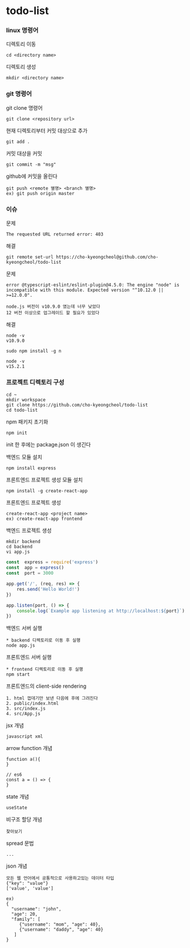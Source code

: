 # todo-list

### linux 명령어

디렉토리 이동
```
cd <directory name>
```

디렉토리 생성
```
mkdir <directory name>
```

### git 명령어

git clone 명령어
```
git clone <repository url>
```

현재 디렉토리부터 커밋 대상으로 추가
```
git add .
```
커밋 대상을 커밋
```
git commit -m "msg"
```
github에 커밋을 올린다
```
git push <remote 별명> <branch 별명>
ex) git push origin master
```

### 이슈
문제
```
The requested URL returned error: 403
```
해결
```
git remote set-url https://cho-kyeongcheol@github.com/cho-kyeongcheol/todo-list
```

문제
```
error @typescript-eslint/eslint-plugin@4.5.0: The engine "node" is incompatible with this module. Expected version "^10.12.0 || >=12.0.0".

node.js 버전이 v10.9.0 였는데 너무 낮았다
12 버전 이상으로 업그레이드 할 필요가 있었다
```
해결
```
node -v
v10.9.0

sudo npm install -g n

node -v
v15.2.1
```


### 프로젝트 디렉토리 구성
```
cd ~
mkdir workspace
git clone https://github.com/cho-kyeongcheol/todo-list
cd todo-list
```
npm 패키지 초기화
```
npm init
```
init 한 후에는 package.json 이 생긴다

백엔드 모듈 설치
```
npm install express
```
프론트엔드 프로젝트 생성 모듈 설치
```
npm install -g create-react-app
```
프론트엔드 프로젝트 생성
```
create-react-app <project name>
ex) create-react-app frontend
```
백엔드 프로젝트 생성
```
mkdir backend
cd backend
vi app.js
```
```javascript
const  express = require('express')
const  app = express()
const  port = 3000

app.get('/', (req, res) => {
	res.send('Hello World!')
})

app.listen(port, () => {
	console.log(`Example app listening at http://localhost:${port}`)
})
```
백엔드 서버 실행
```
* backend 디렉토리로 이동 후 실행
node app.js
```

프론트엔드 서버 실행
```
* frontend 디렉토리로 이동 후 실행
npm start
```
프론트엔드의 client-side rendering
```
1. html 껍데기만 보낸 다음에 후에 그려진다
2. public/index.html
3. src/index.js
4. src/App.js
```
jsx 개념
```
javascript xml
```
arrow function 개념
```
function a(){
}

// es6
const a = () => {
}
```

state 개념
```
useState
```

비구조 할당 개념
```
찾아보기
```
spread 문법
```
...
```
json 개념
```
모든 웹 언어에서 공통적으로 사용하고있는 데이터 타입
{"key": "value"}
['value', 'value']

ex)
{
  "username": "john",
  "age": 20,
  "family": [
     {"username": "mom", "age": 40},
     {"username": "daddy", "age": 40}
   ]
}
```
